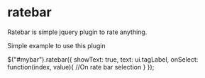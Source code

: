 ratebar
=======

Ratebar is simple jquery plugin to rate anything.

Simple example to use this plugin

$("#mybar").ratebar({
    showText: true,
    text: ui.tagLabel,
    onSelect: function(index, value){
        //On rate bar selection
    }
});

